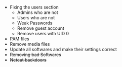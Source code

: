 
* Fixing the users section
  * Admins who are not
  * Users who are not
  * Weak Passwords
  * Remove guest account
  * Remove users with UID 0
* PAM files
* Remove media files
* Update all softwares and make their settings correct
* ~~Removing bad Softwares~~
* ~~Netcat backdoors~~


